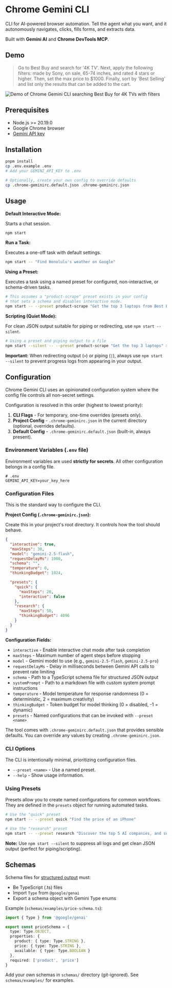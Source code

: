 # Chrome Gemini CLI

CLI for AI-powered browser automation. Tell the agent what you want, and it autonomously navigates, clicks, fills forms, and extracts data.

Built with **Gemini AI** and **Chrome DevTools MCP**.

## Demo

> Go to Best Buy and search for '4K TV'. Next, apply the following filters: made by Sony, on sale, 65-74 inches, and rated 4 stars or higher. Then, set the max price to $1000. Finally, sort by 'Best Selling' and list only the results that can be added to the cart.

<img src="assets/demo.gif" alt="Demo of Chrome Gemini CLI searching Best Buy for 4K TVs with filters" />

## Prerequisites

- Node.js >= 20.19.0
- Google Chrome browser
- [Gemini API key](https://aistudio.google.com/apikey)

## Installation

```bash
pnpm install
cp .env.example .env
# Add your GEMINI_API_KEY to .env

# Optionally, create your own config to override defaults
cp .chrome-geminirc.default.json .chrome-geminirc.json
```

## Usage

**Default Interactive Mode:**

Starts a chat session.

```bash
npm start
```

**Run a Task:**

Executes a one-off task with default settings.

```bash
npm start -- "Find Honolulu's weather on Google"
```

**Using a Preset:**

Executes a task using a named preset for configured, non-interactive, or schema-driven tasks.

```bash
# This assumes a "product-scrape" preset exists in your config
# that sets a schema and disables interactive mode.
npm start -- --preset product-scrape "Get the top 3 laptops from Best Buy"
```

**Scripting (Quiet Mode):**

For clean JSON output suitable for piping or redirecting, use `npm start --silent`.

```bash
# Using a preset and piping output to a file
npm start --silent -- --preset product-scrape "Get the top 3 laptops" > output/laptops.json
```

**Important:** When redirecting output (`>`) or piping (`|`), always use `npm start --silent` to prevent progress logs from appearing in your output.

## Configuration

Chrome Gemini CLI uses an opinionated configuration system where the config file controls all non-secret settings.

Configuration is resolved in this order (highest to lowest priority):

1. **CLI Flags** - For temporary, one-time overrides (presets only).
2. **Project Config** - `.chrome-geminirc.json` in the current directory (optional, overrides defaults).
3. **Default Config** - `.chrome-geminirc.default.json` (built-in, always present).

### Environment Variables (`.env` file)

Environment variables are used **strictly for secrets**. All other configuration belongs in a config file.

```env
# .env
GEMINI_API_KEY=your_key_here
```

### Configuration Files

This is the standard way to configure the CLI.

**Project Config (`.chrome-geminirc.json`):**

Create this in your project's root directory. It controls how the tool should behave.

```json
{
  "interactive": true,
  "maxSteps": 30,
  "model": "gemini-2.5-flash",
  "requestDelayMs": 1000,
  "schema": "",
  "temperature": 0,
  "thinkingBudget": 1024,

  "presets": {
    "quick": {
      "maxSteps": 20,
      "interactive": false
    },
    "research": {
      "maxSteps": 50,
      "thinkingBudget": 4096
    }
  }
}
```

**Configuration Fields:**

- `interactive` - Enable interactive chat mode after task completion
- `maxSteps` - Maximum number of agent steps before stopping
- `model` - Gemini model to use (e.g., `gemini-2.5-flash`, `gemini-2.5-pro`)
- `requestDelayMs` - Delay in milliseconds between Gemini API calls to prevent rate limiting
- `schema` - Path to a TypeScript schema file for structured JSON output
- `systemPrompt` - Path to a markdown file with custom system prompt instructions
- `temperature` - Model temperature for response randomness (0 = deterministic, 2 = maximum creativity)
- `thinkingBudget` - Token budget for model thinking (0 = disabled, -1 = dynamic)
- `presets` - Named configurations that can be invoked with `--preset <name>`

The tool comes with `.chrome-geminirc.default.json` that provides sensible defaults. You can override any values by creating `.chrome-geminirc.json`.

### CLI Options

The CLI is intentionally minimal, prioritizing configuration files.

- `--preset <name>` - Use a named preset.
- `--help` - Show usage information.

### Using Presets

Presets allow you to create named configurations for common workflows. They are defined in the `presets` object for running automated tasks.

```bash
# Use the "quick" preset
npm start -- --preset quick "Find the price of an iPhone"

# Use the "research" preset
npm start -- --preset research "Discover the top 5 AI companies, and summarize the Wikipedia page of each company."
```

**Note:** Use `npm start --silent` to suppress all logs and get clean JSON output (perfect for piping/scripting).

## Schemas

Schema files for [structured output](https://ai.google.dev/gemini-api/docs/structured-output) must:

- Be TypeScript (.ts) files
- Import `Type` from `@google/genai`
- Export a schema object with Gemini Type enums

Example (`schemas/examples/price-schema.ts`):

```typescript
import { Type } from '@google/genai'

export const priceSchema = {
  type: Type.OBJECT,
  properties: {
    product: { type: Type.STRING },
    price: { type: Type.STRING },
    available: { type: Type.BOOLEAN }
  },
  required: ['product', 'price']
}
```

Add your own schemas in `schemas/` directory (git-ignored). See `schemas/examples/` for examples.
